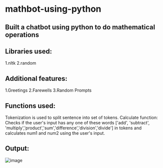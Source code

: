# mathbot-using-python
## Built a chatbot using python to do mathematical operations
## Libraries used:
1.nltk
2.random
## Additional features:
1.Greetings
2.Farewells
3.Random Prompts
## Functions used:
Tokenization is used to split sentence into set of tokens.
Calculate function: Checks if the user's input has any one of these words ['add', 'subtract', 'multiply','product','sum','difference','division','divide'] in tokens and calculates num1 and num2 using the user's input.
## Output:
![image](https://user-images.githubusercontent.com/94840531/221861174-a10b71cf-7089-4322-b8d4-63baeb05615a.png)
